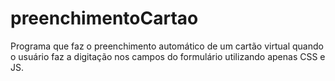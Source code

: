 # preenchimentoCartao
Programa que faz o preenchimento automático de um cartão virtual quando o usuário faz a digitação nos campos do formulário utilizando apenas CSS e JS. 
